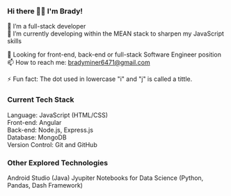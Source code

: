 ### Hi there 👋🏻 I'm Brady!

🌱 I’m a full-stack developer <br>
🔭 I’m currently developing within the MEAN stack to sharpen my JavaScript skills <br>

🚀 Looking for front-end, back-end or full-stack Software Engineer position <br>
📫 How to reach me: bradyminer6471@gmail.com <br>

⚡ Fun fact: The dot used in lowercase "i" and "j" is called a tittle. <br>

### Current Tech Stack
Language: JavaScript (HTML/CSS)<br>
Front-end: Angular<br>
Back-end: Node.js, Express.js <br>
Database: MongoDB <br>
Version Control: Git and GitHub <br>

### Other Explored Technologies
Android Studio (Java)
Jyupiter Notebooks for Data Science (Python, Pandas, Dash Framework)

